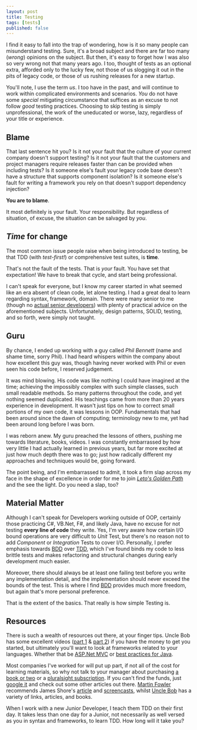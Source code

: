 ```yaml
---
layout: post
title: Testing
tags: [tests]
published: false
---
```


I find it easy to fall into the trap of wondering, how is it so many people can misunderstand testing. Sure, it's a broad subject and there are far too many (_wrong_) opinions on the subject. But then, it's easy to forget how I was also so very wrong not that many years ago. I too, thought of tests as an optional extra, afforded only to the lucky few, not those of us slogging it out in the pits of legacy code, or those of us rushing releases for a new startup.

You'll note, I use the term _us_. I too have in the past, and will continue to work within complicated environments and scenarios. _You_ do not have some _special_ mitigating circumstance that suffices as an excuse to not follow _good_ testing practices. Choosing to skip testing is simply unprofessional, the work of the uneducated or worse, lazy, regardless of your title or experience.

## Blame

That last sentence hit you? Is it not your fault that the culture of your current company doesn't support testing? Is it not your fault that the customers and project managers require releases faster than can be provided when including tests? Is it someone else's fault your legacy code base doesn't have a structure that supports component isolation? Is it someone else's fault for writing a framework you rely on that doesn't support dependency injection?

**You are to blame**.

It most definitely is your fault. Your responsibility. But regardless of situation, of excuse, the situation can be salvaged by _you_.

## _Time_ for change

The most common issue people raise when being introduced to testing, be that TDD (with _test-first!_) or comprehensive test suites, is **time**.

That's not the fault of the tests. That is _your_ fault. You have set that expectation! We have to break that cycle, and start being professional.

I can't speak for everyone, but I know my career started in what seemed like an era absent of clean code, let alone testing. I had a great deal to learn regarding syntax, framework, domain. There were many senior to me (though no [actual senior developers]) with plenty of practical advice on the aforementioned subjects. Unfortunately, design patterns, SOLID, testing, and so forth, were simply not taught.

## Guru

By chance, I ended up working with a guy called _Phil Bennett_ (name and shame time, sorry Phil). I had heard whispers within the company about how excellent this guy was, though having never worked with Phil or even seen his code before, I reserved judgement. 

It was mind blowing. His code was like nothing I could have imagined at the time; achieving the impossibly complex with such simple classes, such small readable methods. So many patterns throughout the code, and yet nothing seemed duplicated. His teachings came from more than 20 years experience in development. It wasn't just tips on how to correct small portions of my own code, it was lessons in OOP. Fundamentals that had been around since the dawn of computing; terminology new to me, yet had been around long before I was born.

I was reborn anew. My guru preached the lessons of others, pushing me towards literature, books, videos. I was constantly embarrassed by how very little I had actually learned in previous years, but far more excited at just how much depth there was to go; just how radically different my approaches and techniques would be, going forward.

The point being, and I'm embarrassed to admit, it took a firm slap across my face in the shape of excellence in order for me to join _[Leto's Golden Path]_ and the see the light. Do you need a slap, too?

## Material Matter

Although I can't speak for Developers working outside of OOP, certainly those practicing C#, VB.Net, F#, and likely Java, have no excuse for not testing **every line of code** they write. Yes, I'm very aware how certain I/O bound operations are very difficult to _Unit_ Test, but there's no reason not to add _Component_ or _Integration_ Tests to cover I/O. Personally, I prefer emphasis towards [BDD] over [TDD], which I've found binds my code to less brittle tests and makes refactoring and structural changes during early development much easier.

Moreover, there should always be at least one failing test before you write any implementation detail, and the implementation should never exceed the bounds of the test. This is where I find [BDD] provides much more freedom, but again that's more personal preference.

That is the extent of the basics. That really is how simple Testing is.

## Resources

There is such a wealth of resources out there, at your finger tips. Uncle Bob has some excellent videos ([part 1] & [part 2]) if you have the money to get you started, but ultimately you'll want to look at frameworks related to your languages. Whether that be [ASP.Net MVC] or [best practices for Java].

Most companies I've worked for will put up part, if not all of the cost for learning materials, so why not talk to your manager about purchasing [a book or two] or a [pluralsight subscription]. If you can't find the funds, just [google it] and check out some other articles out there. [Martin Fowler] recommends James Shore's [article] and [screencasts], whilst [Uncle Bob] has a variety of links, articles, and books.

When I work with a new Junior Developer, I teach them TDD on their first day. It takes less than one day for a Junior, not necessarily as well versed as you in syntax and frameworks, to learn TDD. How long will it take you?

  [actual senior developers]: http://blog.devbot.net/senior
  [Leto's Golden Path]: http://www.amazon.co.uk/Dune-Frank-Herbert/dp/0450011844
  [BDD]: http://guide.agilealliance.org/guide/bdd.html
  [TDD]: http://agiledata.org/essays/tdd.html
  [part 1]: https://cleancoders.com/episode/clean-code-episode-6-p1/show
  [part 2]: https://cleancoders.com/episode/clean-code-episode-6-p2/show
  [ASP.Net MVC]: http://pluralsight.com/training/Player?author=scott-allen&name=mvc4-building-m9-tests&mode=live&clip=0&course=mvc4-building
  [best practices for Java]: http://technologyconversations.com/2013/12/24/test-driven-development-tdd-best-practices-using-java-examples-2/
  [a book or two]: http://www.amazon.co.uk/s/ref=nb_sb_ss_c_0_11?url=search-alias%3Dstripbooks&field-keywords=test%20driven%20development&sprefix=test+driven%2Caps%2C136
  [pluralsight subscription]: http://www.pluralsight.com/tag/test-driven-development?pageSize=48&sort=new
  [google it]: https://www.google.co.uk/?q=test%20driven%20development&es_th=1#safe=active&q=test+driven+development
  [Martin Fowler]: http://martinfowler.com/bliki/TestDrivenDevelopment.html
  [article]: http://www.jamesshore.com/Agile-Book/test_driven_development.html
  [screencasts]: http://www.jamesshore.com/Blog/Lets-Play
  [Uncle Bob]: http://butunclebob.com/ArticleS.UncleBob.TheThreeRulesOfTdd
